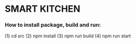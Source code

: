 # SMART KITCHEN

### How to install package, build and run:
(1) cd src
(2) npm install
(3) npm run build
(4) npm run start
